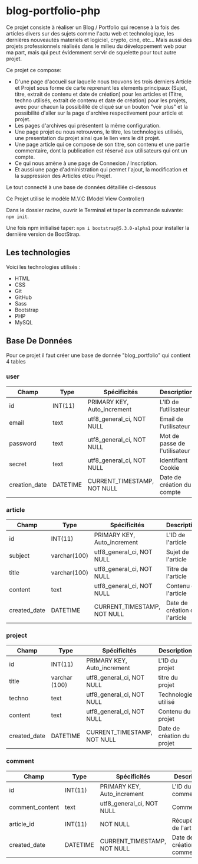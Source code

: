 # blog-portfolio-php

Ce projet consiste à réaliser un Blog / Portfolio qui recense à la fois des articles divers sur des sujets comme l'actu web et technologique, les dernières nouveautés materiels et logiciel, crypto, ciné, etc...
Mais aussi des projets professionnels réalisés dans le milieu du développement web pour ma part, mais qui peut évidemment servir de squelette pour tout autre projet.

Ce projet ce compose:

- D'une page d'accueil sur laquelle nous trouvons les trois derniers Article et Projet sous forme de carte reprenant les elements principaux (Sujet, titre, extrait de contenu et date de création) pour les articles et (Titre, techno utilisés, extrait de contenu et date de création) pour les projets, avec pour chacun la possibilité de cliqué sur un bouton "voir plus" et la possibilité d'aller sur la page d'archive respectivement pour article et projet.
- Les pages d'archives qui présentent la même configuration.
- Une page projet ou nous retrouvons, le titre, les technologies utilisés, une presentation du projet ainsi que le lien vers le dit projet.
- Une page article qui ce compose de son titre, son contenu et une partie commentaire, dont la publication est réservé aux utilisateurs qui ont un compte.
- Ce qui nous amène à une page de Connexion / Inscription.
- Et aussi une page d'administration qui permet l'ajout, la modification et la suppression des Articles et/ou Projet.

Le tout connecté à une base de données détaillée ci-dessous

Ce Projet utilise le modèle M.V.C (Model View Controller)

Dans le dossier racine, ouvrir le Terminal et taper la commande suivante: ``npm init``.

Une fois npm initialisé taper: ``npm i bootstrap@5.3.0-alpha1`` pour installer la dernière version de BootStrap.

## Les technologies

Voici les technologies utilisés :

- HTML
- CSS
- Git
- GitHub
- Sass
- Bootstrap
- PHP
- MySQL

## Base De Données

Pour ce projet il faut créer une base de donnée "blog_portfolio" qui contient 4 tables

### user

|Champ|Type|Spécificités|Description|
|-|-|-|-|
|id|INT(11)|PRIMARY KEY, Auto_increment|L'ID de l’utilisateur
|email|text|utf8_general_ci, NOT NULL|Email de l'utilisateur
|password|text|utf8_general_ci, NOT NULL|Mot de passe de l'utilisateur
|secret|text|utf8_general_ci, NOT NULL|Identifiant Cookie
|creation_date|DATETIME|CURRENT_TIMESTAMP, NOT NULL|Date de création du compte

### article

|Champ|Type|Spécificités|Description|
|-|-|-|-|
|id|INT(11)|PRIMARY KEY, Auto_increment|L'ID de l'article
|subject|varchar(100)|utf8_general_ci, NOT NULL|Sujet de l'article
|title|varchar(100)|utf8_general_ci, NOT NULL|Titre de l'article
|content|text|utf8_general_ci, NOT NULL|Contenu de l'article
|created_date|DATETIME|CURRENT_TIMESTAMP, NOT NULL|Date de création de l'article

### project

|Champ|Type|Spécificités|Description|
|-|-|-|-|
|id|INT(11)|PRIMARY KEY, Auto_increment|L'ID du projet
|title|varchar (100)|utf8_general_ci, NOT NULL|titre du projet
|techno|text|utf8_general_ci, NOT NULL|Technologie utilisé
|content|text|utf8_general_ci, NOT NULL|Contenu du projet
|created_date|DATETIME|CURRENT_TIMESTAMP, NOT NULL|Date de création du projet

### comment

|Champ|Type|Spécificités|Description|
|-|-|-|-|
|id|INT(11)|PRIMARY KEY, Auto_increment|L'ID du commentaire
|comment_content|text|utf8_general_ci, NOT NULL|Commentaire
|article_id|INT(11)|NOT NULL|Récupère l'ID de l'article
|created_date|DATETIME|CURRENT_TIMESTAMP, NOT NULL|Date de création du commentaire
